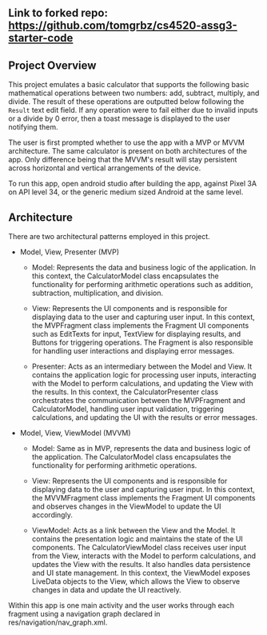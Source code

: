
## Link to forked repo: https://github.com/tomgrbz/cs4520-assg3-starter-code


## Project Overview
This project emulates a basic calculator that supports the following basic mathematical operations between two numbers: add, subtract, multiply, and divide.
The result of these operations are outputted below following the `Result` text edit field. If any operation were to fail either due to invalid inputs or a divide by 0 error, then a toast message
is displayed to the user notifying them. 

The user is first prompted whether to use the app with a MVP or MVVM architecture. The same calculator is present on both architectures of the app.
Only difference being that the MVVM's result will stay persistent across horizontal and vertical arrangements of the device.

To run this app, open android studio after building the app, against Pixel 3A on API level 34, or the generic medium sized Android at the same level. 
## Architecture

There are two architectural patterns employed in this project. 
- Model, View, Presenter (MVP)
  
  - Model: Represents the data and business logic of the application. In this context, the CalculatorModel class encapsulates the functionality for performing arithmetic operations such as addition, subtraction, multiplication, and division.

  - View: Represents the UI components and is responsible for displaying data to the user and capturing user input. In this context, the MVPFragment class implements the Fragment UI components such as EditTexts for input, TextView for displaying results, and Buttons for triggering operations. The Fragment is also responsible for handling user interactions and displaying error messages.

  - Presenter: Acts as an intermediary between the Model and View. It contains the application logic for processing user inputs, interacting with the Model to perform calculations, and updating the View with the results. In this context, the CalculatorPresenter class orchestrates the communication between the MVPFragment and CalculatorModel, handling user input validation, triggering calculations, and updating the UI with the results or error messages.
- Model, View, ViewModel (MVVM)
  - Model: Same as in MVP, represents the data and business logic of the application. The CalculatorModel class encapsulates the functionality for performing arithmetic operations.

  - View: Represents the UI components and is responsible for displaying data to the user and capturing user input. In this context, the MVVMFragment class implements the Fragment UI components and observes changes in the ViewModel to update the UI accordingly.

  - ViewModel: Acts as a link between the View and the Model. It contains the presentation logic and maintains the state of the UI components. The CalculatorViewModel class receives user input from the View, interacts with the Model to perform calculations, and updates the View with the results. It also handles data persistence and UI state management. In this context, the ViewModel exposes LiveData objects to the View, which allows the View to observe changes in data and update the UI reactively.

Within this app is one main activity and the user works through each fragment using a navigation graph declared in res/navigation/nav_graph.xml.

 
